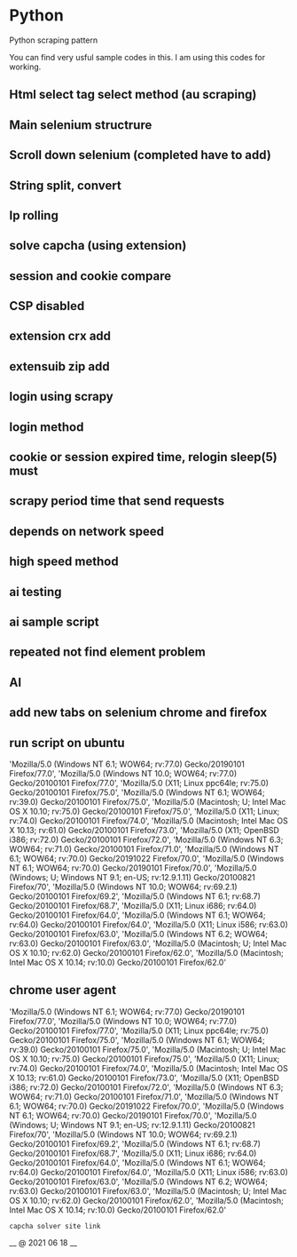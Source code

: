 # Python
Python scraping pattern

You can find very usful sample codes in this.
I am using this codes for working.
## Html select tag select method (au scraping)
## Main selenium structrure
## Scroll down selenium (completed have to add)
## String split, convert
## Ip rolling
## solve capcha (using extension)
## session and cookie compare
## CSP disabled
## extension crx add
## extensuib zip add
## login using scrapy
## login method 
## cookie or session expired time, relogin  sleep(5) must
## scrapy period time that send requests
## depends on network speed
## high speed method
## ai testing
## ai sample script
## repeated not find element problem
## AI
## add new tabs on selenium chrome and firefox
## run script on ubuntu
'Mozilla/5.0 (Windows NT 6.1; WOW64; rv:77.0) Gecko/20190101 Firefox/77.0',
            'Mozilla/5.0 (Windows NT 10.0; WOW64; rv:77.0) Gecko/20100101 Firefox/77.0',
            'Mozilla/5.0 (X11; Linux ppc64le; rv:75.0) Gecko/20100101 Firefox/75.0',
            'Mozilla/5.0 (Windows NT 6.1; WOW64; rv:39.0) Gecko/20100101 Firefox/75.0',
            'Mozilla/5.0 (Macintosh; U; Intel Mac OS X 10.10; rv:75.0) Gecko/20100101 Firefox/75.0',
            'Mozilla/5.0 (X11; Linux; rv:74.0) Gecko/20100101 Firefox/74.0',
            'Mozilla/5.0 (Macintosh; Intel Mac OS X 10.13; rv:61.0) Gecko/20100101 Firefox/73.0',
            'Mozilla/5.0 (X11; OpenBSD i386; rv:72.0) Gecko/20100101 Firefox/72.0',
            'Mozilla/5.0 (Windows NT 6.3; WOW64; rv:71.0) Gecko/20100101 Firefox/71.0',
            'Mozilla/5.0 (Windows NT 6.1; WOW64; rv:70.0) Gecko/20191022 Firefox/70.0',
            'Mozilla/5.0 (Windows NT 6.1; WOW64; rv:70.0) Gecko/20190101 Firefox/70.0',
            'Mozilla/5.0 (Windows; U; Windows NT 9.1; en-US; rv:12.9.1.11) Gecko/20100821 Firefox/70',
            'Mozilla/5.0 (Windows NT 10.0; WOW64; rv:69.2.1) Gecko/20100101 Firefox/69.2',
            'Mozilla/5.0 (Windows NT 6.1; rv:68.7) Gecko/20100101 Firefox/68.7',
            'Mozilla/5.0 (X11; Linux i686; rv:64.0) Gecko/20100101 Firefox/64.0',
            'Mozilla/5.0 (Windows NT 6.1; WOW64; rv:64.0) Gecko/20100101 Firefox/64.0',
            'Mozilla/5.0 (X11; Linux i586; rv:63.0) Gecko/20100101 Firefox/63.0',
            'Mozilla/5.0 (Windows NT 6.2; WOW64; rv:63.0) Gecko/20100101 Firefox/63.0',
            'Mozilla/5.0 (Macintosh; U; Intel Mac OS X 10.10; rv:62.0) Gecko/20100101 Firefox/62.0',
            'Mozilla/5.0 (Macintosh; Intel Mac OS X 10.14; rv:10.0) Gecko/20100101 Firefox/62.0'
            
  ## chrome user agent
  'Mozilla/5.0 (Windows NT 6.1; WOW64; rv:77.0) Gecko/20190101 Firefox/77.0',
            'Mozilla/5.0 (Windows NT 10.0; WOW64; rv:77.0) Gecko/20100101 Firefox/77.0',
            'Mozilla/5.0 (X11; Linux ppc64le; rv:75.0) Gecko/20100101 Firefox/75.0',
            'Mozilla/5.0 (Windows NT 6.1; WOW64; rv:39.0) Gecko/20100101 Firefox/75.0',
            'Mozilla/5.0 (Macintosh; U; Intel Mac OS X 10.10; rv:75.0) Gecko/20100101 Firefox/75.0',
            'Mozilla/5.0 (X11; Linux; rv:74.0) Gecko/20100101 Firefox/74.0',
            'Mozilla/5.0 (Macintosh; Intel Mac OS X 10.13; rv:61.0) Gecko/20100101 Firefox/73.0',
            'Mozilla/5.0 (X11; OpenBSD i386; rv:72.0) Gecko/20100101 Firefox/72.0',
            'Mozilla/5.0 (Windows NT 6.3; WOW64; rv:71.0) Gecko/20100101 Firefox/71.0',
            'Mozilla/5.0 (Windows NT 6.1; WOW64; rv:70.0) Gecko/20191022 Firefox/70.0',
            'Mozilla/5.0 (Windows NT 6.1; WOW64; rv:70.0) Gecko/20190101 Firefox/70.0',
            'Mozilla/5.0 (Windows; U; Windows NT 9.1; en-US; rv:12.9.1.11) Gecko/20100821 Firefox/70',
            'Mozilla/5.0 (Windows NT 10.0; WOW64; rv:69.2.1) Gecko/20100101 Firefox/69.2',
            'Mozilla/5.0 (Windows NT 6.1; rv:68.7) Gecko/20100101 Firefox/68.7',
            'Mozilla/5.0 (X11; Linux i686; rv:64.0) Gecko/20100101 Firefox/64.0',
            'Mozilla/5.0 (Windows NT 6.1; WOW64; rv:64.0) Gecko/20100101 Firefox/64.0',
            'Mozilla/5.0 (X11; Linux i586; rv:63.0) Gecko/20100101 Firefox/63.0',
            'Mozilla/5.0 (Windows NT 6.2; WOW64; rv:63.0) Gecko/20100101 Firefox/63.0',
            'Mozilla/5.0 (Macintosh; U; Intel Mac OS X 10.10; rv:62.0) Gecko/20100101 Firefox/62.0',
            'Mozilla/5.0 (Macintosh; Intel Mac OS X 10.14; rv:10.0) Gecko/20100101 Firefox/62.0'
            
    capcha solver site link
    
__  @ 2021 06 18 __
